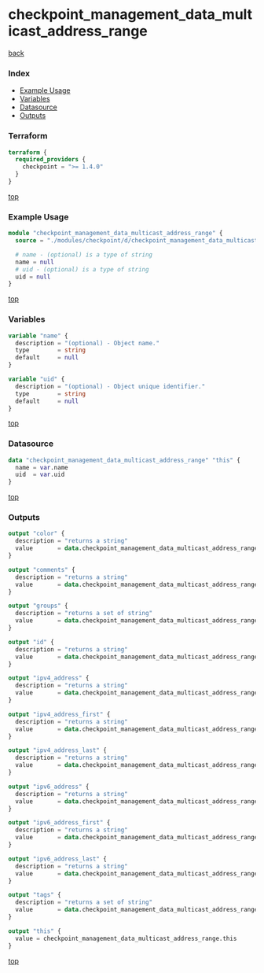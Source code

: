 # checkpoint_management_data_multicast_address_range

[back](../checkpoint.md)

### Index

- [Example Usage](#example-usage)
- [Variables](#variables)
- [Datasource](#datasource)
- [Outputs](#outputs)

### Terraform

```terraform
terraform {
  required_providers {
    checkpoint = ">= 1.4.0"
  }
}
```

[top](#index)

### Example Usage

```terraform
module "checkpoint_management_data_multicast_address_range" {
  source = "./modules/checkpoint/d/checkpoint_management_data_multicast_address_range"

  # name - (optional) is a type of string
  name = null
  # uid - (optional) is a type of string
  uid = null
}
```

[top](#index)

### Variables

```terraform
variable "name" {
  description = "(optional) - Object name."
  type        = string
  default     = null
}

variable "uid" {
  description = "(optional) - Object unique identifier."
  type        = string
  default     = null
}
```

[top](#index)

### Datasource

```terraform
data "checkpoint_management_data_multicast_address_range" "this" {
  name = var.name
  uid  = var.uid
}
```

[top](#index)

### Outputs

```terraform
output "color" {
  description = "returns a string"
  value       = data.checkpoint_management_data_multicast_address_range.this.color
}

output "comments" {
  description = "returns a string"
  value       = data.checkpoint_management_data_multicast_address_range.this.comments
}

output "groups" {
  description = "returns a set of string"
  value       = data.checkpoint_management_data_multicast_address_range.this.groups
}

output "id" {
  description = "returns a string"
  value       = data.checkpoint_management_data_multicast_address_range.this.id
}

output "ipv4_address" {
  description = "returns a string"
  value       = data.checkpoint_management_data_multicast_address_range.this.ipv4_address
}

output "ipv4_address_first" {
  description = "returns a string"
  value       = data.checkpoint_management_data_multicast_address_range.this.ipv4_address_first
}

output "ipv4_address_last" {
  description = "returns a string"
  value       = data.checkpoint_management_data_multicast_address_range.this.ipv4_address_last
}

output "ipv6_address" {
  description = "returns a string"
  value       = data.checkpoint_management_data_multicast_address_range.this.ipv6_address
}

output "ipv6_address_first" {
  description = "returns a string"
  value       = data.checkpoint_management_data_multicast_address_range.this.ipv6_address_first
}

output "ipv6_address_last" {
  description = "returns a string"
  value       = data.checkpoint_management_data_multicast_address_range.this.ipv6_address_last
}

output "tags" {
  description = "returns a set of string"
  value       = data.checkpoint_management_data_multicast_address_range.this.tags
}

output "this" {
  value = checkpoint_management_data_multicast_address_range.this
}
```

[top](#index)